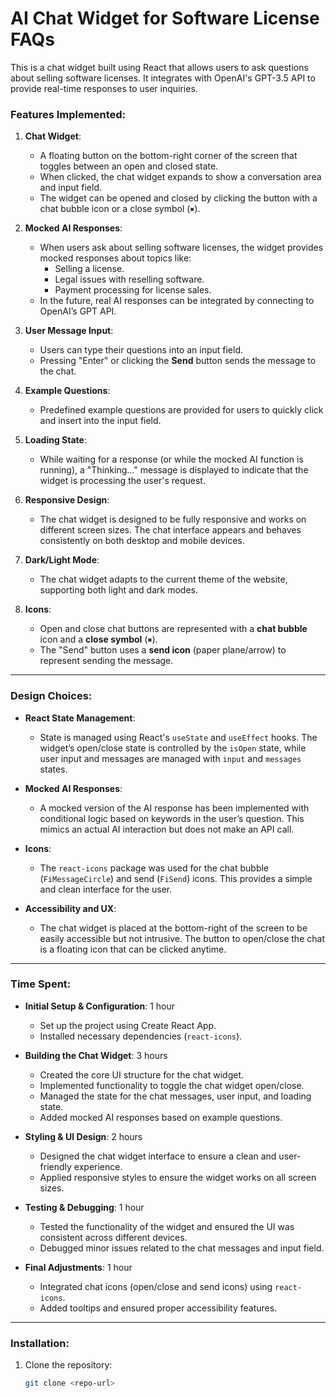 # AI Chat Widget for Software License FAQs

This is a chat widget built using React that allows users to ask questions about selling software licenses. It integrates with OpenAI's GPT-3.5 API to provide real-time responses to user inquiries.

### Features Implemented:
1. **Chat Widget**:
   - A floating button on the bottom-right corner of the screen that toggles between an open and closed state.
   - When clicked, the chat widget expands to show a conversation area and input field.
   - The widget can be opened and closed by clicking the button with a chat bubble icon or a close symbol (`✖`).

2. **Mocked AI Responses**:
   - When users ask about selling software licenses, the widget provides mocked responses about topics like:
     - Selling a license.
     - Legal issues with reselling software.
     - Payment processing for license sales.
   - In the future, real AI responses can be integrated by connecting to OpenAI’s GPT API.

3. **User Message Input**:
   - Users can type their questions into an input field.
   - Pressing "Enter" or clicking the **Send** button sends the message to the chat.

4. **Example Questions**:
   - Predefined example questions are provided for users to quickly click and insert into the input field.

5. **Loading State**:
   - While waiting for a response (or while the mocked AI function is running), a "Thinking..." message is displayed to indicate that the widget is processing the user's request.

6. **Responsive Design**:
   - The chat widget is designed to be fully responsive and works on different screen sizes. The chat interface appears and behaves consistently on both desktop and mobile devices.

7. **Dark/Light Mode**:
   - The chat widget adapts to the current theme of the website, supporting both light and dark modes.

8. **Icons**:
   - Open and close chat buttons are represented with a **chat bubble** icon and a **close symbol** (`✖`).
   - The "Send" button uses a **send icon** (paper plane/arrow) to represent sending the message.

---

### Design Choices:
- **React State Management**:
   - State is managed using React's `useState` and `useEffect` hooks. The widget’s open/close state is controlled by the `isOpen` state, while user input and messages are managed with `input` and `messages` states.
  
- **Mocked AI Responses**:
   - A mocked version of the AI response has been implemented with conditional logic based on keywords in the user’s question. This mimics an actual AI interaction but does not make an API call.
   
- **Icons**:
   - The `react-icons` package was used for the chat bubble (`FiMessageCircle`) and send (`FiSend`) icons. This provides a simple and clean interface for the user.

- **Accessibility and UX**:
   - The chat widget is placed at the bottom-right of the screen to be easily accessible but not intrusive. The button to open/close the chat is a floating icon that can be clicked anytime.

---

### Time Spent:
- **Initial Setup & Configuration**: 1 hour
   - Set up the project using Create React App.
   - Installed necessary dependencies (`react-icons`).
   
- **Building the Chat Widget**: 3 hours
   - Created the core UI structure for the chat widget.
   - Implemented functionality to toggle the chat widget open/close.
   - Managed the state for the chat messages, user input, and loading state.
   - Added mocked AI responses based on example questions.

- **Styling & UI Design**: 2 hours
   - Designed the chat widget interface to ensure a clean and user-friendly experience.
   - Applied responsive styles to ensure the widget works on all screen sizes.
   
- **Testing & Debugging**: 1 hour
   - Tested the functionality of the widget and ensured the UI was consistent across different devices.
   - Debugged minor issues related to the chat messages and input field.

- **Final Adjustments**: 1 hour
   - Integrated chat icons (open/close and send icons) using `react-icons`.
   - Added tooltips and ensured proper accessibility features.

---

### Installation:

1. Clone the repository:

   ```bash
   git clone <repo-url>
